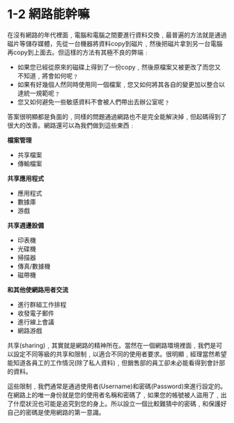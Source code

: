 # 1-2 網路能幹嘛

在沒有網路的年代裡面﹐電腦和電腦之間要進行資料交換﹐最普遍的方法就是通過磁片等儲存媒體，先從一台機器將資料copy到磁片﹐然後把磁片拿到另一台電腦再copy到上面去。但這樣的方法有其極不良的弊端﹕

* 如果您已經從原來的磁碟上得到了一份copy﹐然後原檔案又被更改了而您又不知道﹐將會如何呢﹖
* 如果有好幾個人然同時使用同一個檔案﹐您又如何將其各自的變更加以整合以達統一規範呢﹖
* 您又如何避免一些敏感資料不會被人們帶出去辦公室呢﹖

答案很明顯都是負面的﹐同樣的問題通過網路也不是完全能解決掉﹐但起碼得到了很大的改善。網路還可以為我們做到這些東西﹕

**檔案管理**

* 共享檔案
* 傳輸檔案

  
**共享應用程式**

* 應用程式
* 數據庫
* 游戲

  
**共享週邊設備**

* 印表機
* 光碟機
* 掃描器
* 傳真/數據機
* 磁帶機

  
**和其他使網路用者交流**

* 進行群組工作排程
* 收發電子郵件
* 進行線上會議
* 網路游戲

共享\(sharing\)﹐其實就是網路的精神所在。當然在一個網路環境裡面﹐我們是可以設定不同等級的共享和限制﹐以適合不同的使用者要求。很明顯﹐經理當然希望能知道各員工的工作情況\(除了私人資料\)﹐但銷售部的員工卻未必能看得到會計部的資料。

這些限制﹐我們通常是通過使用者\(Username\)和密碼\(Password\)來進行設定的。在網路上的唯一身份就是您的使用者名稱和密碼了﹐如果您的帳號被人盜用了﹐出了什麼狀況也可能是追究到您的身上。所以設立一個比較難猜中的密碼﹐和保護好自己的密碼是使用網路的第一意識。

